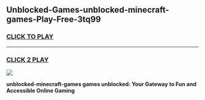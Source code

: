 
## Unblocked-Games-unblocked-minecraft-games-Play-Free-3tq99
<h3>
<a href="https://premium76.site?title=unblocked-minecraft-games&ref=23A">CLICK TO PLAY</a></h3>
<hr>

<h3>
<a href="https://premium76.site?title=unblocked-minecraft-games&ref=23A">CLICK 2 PLAY</a>
  
</h3>

<a href="https://premium76.site?title=unblocked-minecraft-games&ref=23A"><img src="https://clearcache.store/games.png"></a>


**unblocked-minecraft-games games unblocked: Your Gateway to Fun and Accessible Online Gaming**
